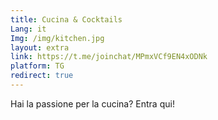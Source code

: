 ```yaml
---
title: Cucina & Cocktails
Lang: it
Img: /img/kitchen.jpg
layout: extra
link: https://t.me/joinchat/MPmxVCf9EN4xODNk
platform: TG
redirect: true
---
```

Hai la passione per la cucina? Entra qui!